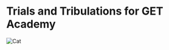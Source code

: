 ﻿# Trials and Tribulations for GET Academy
 
 ![Cat](https://media.tenor.com/UvvgjxTnagUAAAAM/cat-meow.gif)

